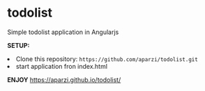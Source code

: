# todolist
Simple todolist application in Angularjs

<b>SETUP:</b>
<li>Clone this repository: <code>https://github.com/aparzi/todolist.git</code></li>
<li>start application fron index.html</li>

<b>ENJOY</b>
<a target="_blank">https://aparzi.github.io/todolist/</a>

